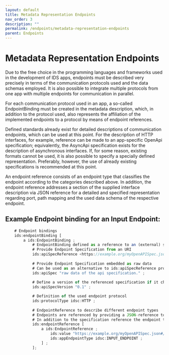 ```yaml
---
layout: default
title: Metadata Representation Endpoints
nav_order: 3
description: ""
permalink: /endpoints/metadata-representation-endpoints
parent: Endpoints
---
```


# Metadata Representation Endpoints
Due to the free choice in the programming languages and frameworks used in the development of IDS apps, endpoints must be described very precisely in terms of the communication protocols used and the data schemas employed. It is also possible to integrate multiple protocols from one app with multiple endpoints for communication in parallel.

For each communication protocol used in an app, a so-called EndpointBinding must be created in the metadata description, which, in addition to the protocol used, also represents the affiliation of the implemented endpoints to a protocol by means of endpoint references.

Defined standards already exist for detailed descriptions of communication endpoints, which can be used at this point. For the description of HTTP interfaces, for example, reference can be made to an app-specific OpenApi specification; equivalently, the AsyncApi specification exists for the description of asynchronous interfaces. If, for some reason, existing formats cannot be used, it is also possible to specify a specially defined representation. Preferably, however, the use of already existing specifications is recommended at this point.

An endpoint reference consists of an endpoint type that classifies the endpoint according to the categories described above. In addition, the endpoint reference addresses a section of the supplied interface description via JSON reference for a detailed and specified representation regarding port, path mapping and the used data schema of the respective endpoint. 

## Example Endpoint binding for an Input Endpoint:
```javascript
    # Endpoint bindings
	ids:endpointBinding [
	    a ids:EndpointBinding ;            
            # EndpointBinding defined as a reference to an (external) specification for interface descriptions (e.g. OpenApi, AsyncApi)
            # Provide Endpoint Specification from an URI
			ids:apiSpecReference <https://example.org/myOpenAPISpec.json> ;
				
            # Provide Endpoint Specification embedded as raw data
            # Can be used as an alternative to ids:apiSpecReference property, if referencing a (external) resource is not desired or possible				
			ids:apiSpec "raw data of the api specification." ;
			
            # Define a version of the referenced specification if it changes over time
            ids:apiSpecVersion "0.1" ;

            # Definition of the used endpoint protocol 
            ids:protocolType idsc:HTTP ;
  		
            # EndpointReference to describe different endpoint types
            # Endpoints are referenced by providing a JSON-reference to a specific section of the provided specification            
			# In addition to the specification reference the endpoint type is classified by the categories mentioned above
			ids:endpointReference [
			    a ids:EndpointReference ;
				    ids:value "https://example.org/myOpenAPISpec.json#/myElement";
					ids:appEndpointType idsc:INPUT_ENDPOINT ;
				] ;
  			];
```